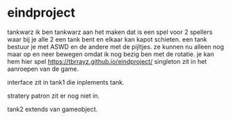 # eindproject
tankwarz
ik ben tankwarz aan het maken dat is een spel voor 2 spellers waar bij je alle 2 een tank bent en elkaar kan kapot schieten.
een tank bestuur je met ASWD en de andere met de pijltjes. 
ze kunnen nu alleen nog maar op en neer bewegen omdat ik nog bezig ben met de rotatie.
je kan hem hier spel https://tbrrayz.github.io/eindproject/
singleton zit in het aanroepen van de game.

interface zit in tank1 die inplements tank.

stratery patron zit er nog niet in.

tank2 extends van gameobject.





